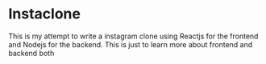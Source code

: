 # Instaclone
This is my attempt to write a instagram clone using Reactjs for the frontend and Nodejs for the backend. This is just to learn more about frontend and backend both 